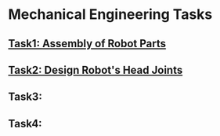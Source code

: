 # Mechanical Engineering Tasks

## [Task1: Assembly of Robot Parts](https://github.com/BandarAI/SmartMethodsTraining/tree/Tasks/Mechanical%20Engineering/1st%20Task)
## [Task2: Design Robot's Head Joints](https://github.com/BandarAI/SmartMethodsTraining/blob/Tasks/Mechanical%20Engineering/2nd%20Task/Task%20details.md)
## Task3: 
## Task4: 




